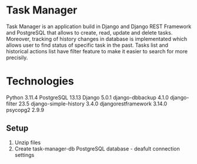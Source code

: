 # Task Manager

Task Manager is an application build in Django and Django REST Framework and PostgreSQL that allows to create, read, update and delete tasks. Moreover, tracking of history changes in database is implementated which allows user to find status of specific task in the past. Tasks list and historical actions list have filter feature to make it easier to search for more precisily. 


# Technologies

Python 3.11.4
PostgreSQL 13.13
Django 5.0.1
django-dbbackup 4.1.0
django-filter 23.5
django-simple-history 3.4.0
djangorestframework 3.14.0
psycopg2 2.9.9

## Setup


1. Unzip files
2. Create task-manager-db PostgreSQL database - deafult connection settings 
